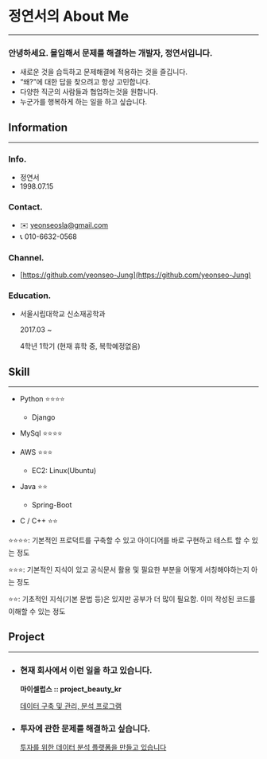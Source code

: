 # 정연서의 About Me

---

### **안녕하세요. 몰입해서 문제를 해결하는 개발자, 정연서입니다.**

- 새로운 것을 습득하고 문제해결에 적용하는 것을 즐깁니다.
- “왜?”에 대한 답을 찾으려고 항상 고민합니다.
- 다양한 직군의 사람들과 협업하는것을 원합니다.
- 누군가를 행복하게 하는 일을 하고 싶습니다.
  

## Information

---

### Info.

- 정연서
- 1998.07.15

### Contact.

- ✉️ yeonseosla@gmail.com
- 📞 010-6632-0568

### Channel.

- [https://github.com/yeonseo-Jung](https://github.com/yeonseo-Jung)

### Education.

- 서울시립대학교 신소재공학과
    
     2017.03 ~ 
    
    4학년 1학기 (현재 휴학 중, 복학예정없음)
  

## Skill

---

- Python ⭐⭐⭐⭐
    - Django  
   

- MySql ⭐⭐⭐⭐    
  

- AWS ⭐⭐⭐
    - EC2: Linux(Ubuntu)    
  
- Java ⭐⭐
    - Spring-Boot    
  
- C / C++ ⭐⭐

⭐⭐⭐⭐: 기본적인 프로덕트를 구축할 수 있고 아이디어를 바로 구현하고 테스트 할 수 있는 정도

⭐⭐⭐: 기본적인 지식이 있고 공식문서 활용 및 필요한 부분을 어떻게 서칭해야하는지 아는 정도

⭐⭐: 기초적인 지식(기본 문법 등)은 있지만 공부가 더 많이 필요함. 이미 작성된 코드를 이해할 수 있는 정도 
  

## Project

---

- ### 현재 회사에서 이런 일을 하고 있습니다.
    **마이셀럽스 :: project_beauty_kr**

    <u>[데이터 구축 및 관리, 분석 프로그램](https://www.notion.so/63c5a36007414392827b5f57854cbecb)</u>
  

- ### 투자에 관한 문제를 해결하고 싶습니다.  
  
    <u>[투자를 위한 데이터 분석 플랫폼을 만들고 있습니다](https://www.notion.so/342d988d88a64f35bbf6754f02815270)</u>